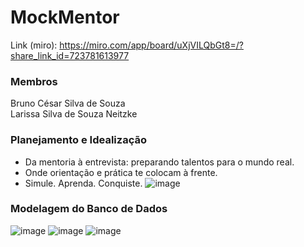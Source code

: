 # MockMentor
Link (miro): https://miro.com/app/board/uXjVILQbGt8=/?share_link_id=723781613977

### Membros
Bruno César Silva de Souza <br/>
Larissa Silva de Souza Neitzke

### Planejamento e Idealização
- Da mentoria à entrevista: preparando talentos para o mundo real.
- Onde orientação e prática te colocam à frente.
- Simule. Aprenda. Conquiste.
![image](https://github.com/user-attachments/assets/095bbf9c-3b52-4441-a9b8-07238299364d)

### Modelagem do Banco de Dados
![image](https://github.com/user-attachments/assets/e7827e30-9e3b-4566-977a-55e048cb413d)
![image](https://github.com/user-attachments/assets/f59524bb-186e-48ac-9d17-45c8f3811af4)
![image](https://github.com/user-attachments/assets/11b802d8-85fd-4c86-ad6a-66e753220e10)







